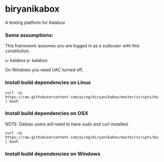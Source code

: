 # biryanikabox

A testing platform for Kalabox

### Some assumptions:

This framework assumes you are logged in as a sudouser with this constitution.

  u: kalabox
  p: kalabox

On Windows you need UAC turned off.

### Install build dependencies on Linux

```
curl -sL https://raw.githubusercontent.com/pirog/biryanikabox/master/scripts/build/build_deps_linux.sh | bash
```

### Install build dependencies on OSX

NOTE: Debian users will need to have sudo and curl installed.

```
curl -sL https://raw.githubusercontent.com/pirog/biryanikabox/master/scripts/build/build_deps_darwin.sh | bash
```

### Install build dependencies on Windows
